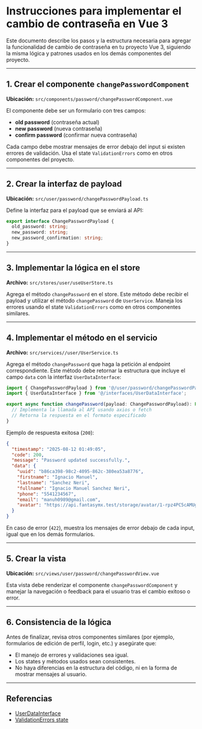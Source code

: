 # Instrucciones para implementar el cambio de contraseña en Vue 3

Este documento describe los pasos y la estructura necesaria para agregar la funcionalidad de cambio de contraseña en tu proyecto Vue 3, siguiendo la misma lógica y patrones usados en los demás componentes del proyecto.

---

## 1. Crear el componente `changePasswordComponent`

**Ubicación:** `src/components/password/changePasswordComponent.vue`

El componente debe ser un formulario con tres campos:

- **old password** (contraseña actual)
- **new password** (nueva contraseña)
- **confirm password** (confirmar nueva contraseña)

Cada campo debe mostrar mensajes de error debajo del input si existen errores de validación. Usa el state `ValidationErrors` como en otros componentes del proyecto.

---

## 2. Crear la interfaz de payload

**Ubicación:** `src/user/password/changePasswordPayload.ts`

Define la interfaz para el payload que se enviará al API:

```typescript
export interface ChangePasswordPayload {
  old_password: string;
  new_password: string;
  new_password_confirmation: string;
}
```

---

## 3. Implementar la lógica en el store

**Archivo:** `src/stores/user/useUserStore.ts`

Agrega el método `changePassword` en el store. Este método debe recibir el payload y utilizar el método `changePassword` de `UserService`. Maneja los errores usando el state `ValidationErrors` como en otros componentes similares.


---

## 4. Implementar el método en el servicio

**Archivo:** `src/services//user/UserService.ts`

Agrega el método `changePassword` que haga la petición al endpoint correspondiente. Este método debe retornar la estructura que incluye el campo `data` con la interfaz `UserDataInterface`:

```typescript
import { ChangePasswordPayload } from '@/user/password/changePasswordPayload';
import { UserDataInterface } from '@/interfaces/UserDataInterface';

export async function changePassword(payload: ChangePasswordPayload): Promise<{ data: UserDataInterface }> {
  // Implementa la llamada al API usando axios o fetch
  // Retorna la respuesta en el formato especificado
}
```

Ejemplo de respuesta exitosa (`200`):

```json
{
  "timestamp": "2025-08-12 01:49:05",
  "code": 200,
  "message": "Password updated successfully.",
  "data": {
    "uuid": "b86ca398-98c2-4095-862c-380ea53a8776",
    "firstname": "Ignacio Manuel",
    "lastname": "Sanchez Neri",
    "fullname": "Ignacio Manuel Sanchez Neri",
    "phone": "5541234567",
    "email": "manuh0989@gmail.com",
    "avatar": "https://api.fantasymx.test/storage/avatar/1-rpz4PC5cAMUgjZcaT5WbT9PvigXqic5AVeL9Fz5Z.jpeg"
  }
}
```

En caso de error (`422`), muestra los mensajes de error debajo de cada input, igual que en los demás formularios.

---

## 5. Crear la vista

**Ubicación:** `src/views/user/password/changePasswordView.vue`

Esta vista debe renderizar el componente `changePasswordComponent` y manejar la navegación o feedback para el usuario tras el cambio exitoso o error.

---

## 6. Consistencia de la lógica

Antes de finalizar, revisa otros componentes similares (por ejemplo, formularios de edición de perfil, login, etc.) y asegúrate que:

- El manejo de errores y validaciones sea igual.
- Los states y métodos usados sean consistentes.
- No haya diferencias en la estructura del código, ni en la forma de mostrar mensajes al usuario.

---

## Referencias

- [UserDataInterface](src/interfaces/user/UserDataInterface.ts)
- [ValidationErrors state](src/stores//validation/useValidationStore.ts)

